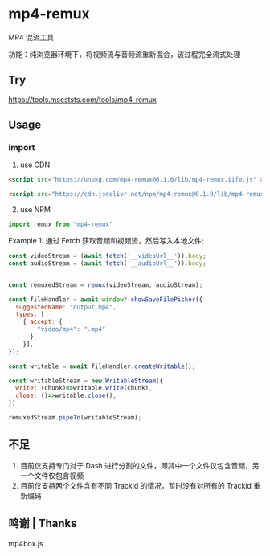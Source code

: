 # mp4-remux

MP4 混流工具

功能：纯浏览器环境下，将视频流与音频流重新混合，该过程完全流式处理


## Try

https://tools.mscststs.com/tools/mp4-remux

## Usage

### import

1. use CDN
```html
<script src="https://unpkg.com/mp4-remux@0.1.0/lib/mp4-remux.iife.js" ></script>
```
```html
<script src="https://cdn.jsdelivr.net/npm/mp4-remux@0.1.0/lib/mp4-remux.iife.js" ></script>
```

2. use NPM
```js
import remux from "mp4-remux"
```


Example 1: 通过 Fetch 获取音频和视频流，然后写入本地文件;

```js
const videoStream = (await fetch('__videoUrl__')).body;
const audioStream = (await fetch('__audioUrl__')).body;


const remuxedStream = remux(videoStream, audioStream);

const fileHandler = await window?.showSaveFilePicker({
  suggestedName: "output.mp4",
  types: [
    { accept: {
        "video/mp4": ".mp4"
      }
    }],
});

const writable = await fileHandler.createWritable();

const writableStream = new WritableStream({
  write: (chunk)=>writable.write(chunk),
  close: ()=>writable.close(),
})

remuxedStream.pipeTo(writableStream);
```


## 不足

1. 目前仅支持专门对于 Dash 进行分割的文件，即其中一个文件仅包含音频，另一个文件仅包含视频
2. 目前仅支持两个文件含有不同 Trackid 的情况，暂时没有对所有的 Trackid 重新编码


## 鸣谢 | Thanks

mp4box.js
